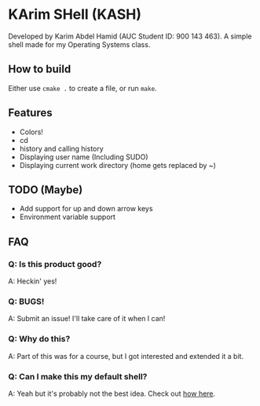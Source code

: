 # KArim SHell (KASH)
Developed by Karim Abdel Hamid (AUC Student ID: 900 143 463). A simple shell  made for my Operating Systems class.

## How to build
Either use `cmake .` to create a file, or run `make`.

## Features
 * Colors!
 * cd
 * history and calling history
 * Displaying user name (Including SUDO)
 * Displaying current work directory (home gets replaced by ~)

## TODO (Maybe)
 * Add support for up and down arrow keys
 * Environment variable support

## FAQ
### Q: Is this product good?
A: Heckin' yes! 

### Q: BUGS!
A: Submit an issue! I'll take care of it when I can!

### Q: Why do this?
A: Part of this was for a course, but I got interested and extended it a bit.

### Q: Can I make this my default shell?
A: Yeah but it's probably not the best idea. Check out [how here](https://wiki.ubuntu.com/ChangingShells).